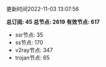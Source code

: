 更新时间2022-11-03 13:07:56

**总订阅: 45**
**总节点: 2619**
**有效节点: 617**
- ssr节点: 35
- ss节点: 170
- v2ray节点: 347
- trojan节点: 65
